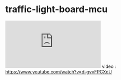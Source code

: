 # traffic-light-board-mcu

![alt tag](https://www.facebook.com/photo.php?fbid=10202008322685784&set=a.1285187265923.32396.1717399649&type=3)
video : https://www.youtube.com/watch?v=d-gvvFPCXdU
